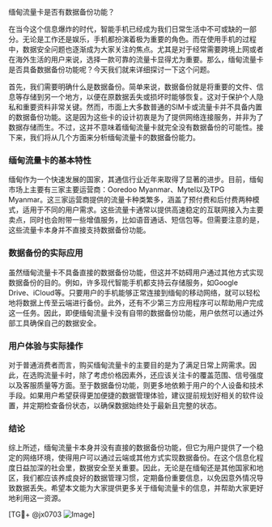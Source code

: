 缅甸流量卡是否有数据备份功能？

在当今这个信息爆炸的时代，智能手机已经成为我们日常生活中不可或缺的一部分。无论是工作还是娱乐，手机都扮演着极为重要的角色。而在使用手机的过程中，数据安全问题也逐渐成为大家关注的焦点。尤其是对于经常需要跨境上网或者在海外生活的用户来说，选择一款可靠的流量卡显得尤为重要。那么，缅甸流量卡是否具备数据备份功能呢？今天我们就来详细探讨一下这个问题。

首先，我们需要明确什么是数据备份。简单来说，数据备份就是将重要的文件、信息等存储到另一个地方，以便在原数据丢失或损坏时能够恢复。这对于保护个人隐私和重要资料非常关键。然而，市面上大多数普通的SIM卡或流量卡并不具备内置的数据备份功能。这是因为这些卡的设计初衷是为了提供网络连接服务，并非为了数据存储而生。不过，这并不意味着缅甸流量卡就完全没有数据备份的可能性。接下来，我们将从几个方面来分析缅甸流量卡的数据备份能力。

### 缅甸流量卡的基本特性

缅甸作为一个快速发展的国家，其通信行业近年来取得了显著的进步。目前，缅甸市场上主要有三家主要运营商：Ooredoo Myanmar、Mytel以及TPG Myanmar。这三家运营商提供的流量卡种类繁多，涵盖了预付费和后付费两种模式，适用于不同的用户需求。这些流量卡通常以提供高速稳定的互联网接入为主要卖点，同时也会附带一些增值服务，比如语音通话、短信包等。但需要注意的是，这些流量卡本身并不直接支持数据备份功能。

### 数据备份的实际应用

虽然缅甸流量卡不具备直接的数据备份功能，但这并不妨碍用户通过其他方式实现数据备份的目的。例如，许多现代智能手机都支持云存储服务，如Google Drive、iCloud等。只要用户的手机能够正常连接到缅甸的移动网络，就可以轻松地将数据上传至云端进行备份。此外，还有不少第三方应用程序可以帮助用户完成这一任务。因此，即便缅甸流量卡没有自带的数据备份功能，用户依然可以通过外部工具确保自己的数据安全。

### 用户体验与实际操作

对于普通消费者而言，购买缅甸流量卡的主要目的是为了满足日常上网需求。因此，在选购流量卡时，除了考虑价格因素外，还应该关注卡的覆盖范围、信号强度以及客服质量等方面。至于数据备份功能，则更多地依赖于用户的个人设备和技术手段。如果用户希望获得更加便捷的数据管理体验，建议提前规划好相关的软件设置，并定期检查备份状态，以确保数据始终处于最新且完整的状态。

### 结论

综上所述，缅甸流量卡本身并没有直接的数据备份功能，但它为用户提供了一个稳定的网络环境，使得用户可以通过云端或其他方式实现数据备份。在这个信息化程度日益加深的社会里，数据安全至关重要。因此，无论是在缅甸还是其他国家和地区，我们都应该养成良好的数据管理习惯，定期备份重要信息，以免因意外情况导致数据丢失。希望本文能为大家提供更多关于缅甸流量卡的信息，并帮助大家更好地利用这一资源。

[TG💪+ @jx0703 ![Image](https://github.com/user-attachments/assets/dbca1d08-cadb-493c-b0ec-ad6f7a83f270)]